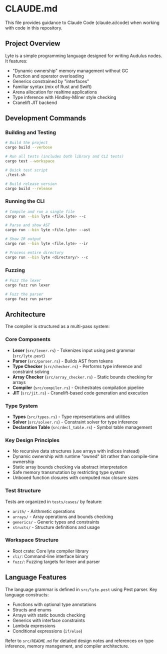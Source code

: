 # CLAUDE.md

This file provides guidance to Claude Code (claude.ai/code) when working with code in this repository.

## Project Overview

Lyte is a simple programming language designed for writing Audulus nodes. It features:
- "Dynamic ownership" memory management without GC
- Function and operator overloading  
- Generics constrained by "interfaces"
- Familiar syntax (mix of Rust and Swift)
- Arena allocation for realtime applications
- Type inference with Hindley-Milner style checking
- Cranelift JIT backend

## Development Commands

### Building and Testing
```bash
# Build the project
cargo build --verbose

# Run all tests (includes both library and CLI tests)
cargo test --workspace

# Quick test script
./test.sh

# Build release version
cargo build --release
```

### Running the CLI
```bash
# Compile and run a single file
cargo run --bin lyte <file.lyte> --c

# Parse and show AST
cargo run --bin lyte <file.lyte> --ast

# Show IR output
cargo run --bin lyte <file.lyte> --ir

# Process entire directory
cargo run --bin lyte <directory/> --c
```

### Fuzzing
```bash
# Fuzz the lexer
cargo fuzz run lexer

# Fuzz the parser  
cargo fuzz run parser
```

## Architecture

The compiler is structured as a multi-pass system:

### Core Components
- **Lexer** (`src/lexer.rs`) - Tokenizes input using pest grammar (`src/lyte.pest`)
- **Parser** (`src/parser.rs`) - Builds AST from tokens
- **Type Checker** (`src/checker.rs`) - Performs type inference and constraint solving
- **Array Checker** (`src/array_checker.rs`) - Static bounds checking for arrays
- **Compiler** (`src/compiler.rs`) - Orchestrates compilation pipeline
- **JIT** (`src/jit.rs`) - Cranelift-based code generation and execution

### Type System
- **Types** (`src/types.rs`) - Type representations and utilities
- **Solver** (`src/solver.rs`) - Constraint solver for type inference
- **Declaration Table** (`src/decl_table.rs`) - Symbol table management

### Key Design Principles
- No recursive data structures (use arrays with indices instead)
- Dynamic ownership with runtime "owned" bit rather than compile-time ownership
- Static array bounds checking via abstract interpretation
- Safe memory transmutation by restricting type system
- Unboxed function closures with computed max closure sizes

### Test Structure
Tests are organized in `tests/cases/` by feature:
- `arith/` - Arithmetic operations
- `arrays/` - Array operations and bounds checking
- `generics/` - Generic types and constraints
- `structs/` - Structure definitions and usage

### Workspace Structure
- Root crate: Core lyte compiler library
- `cli/`: Command-line interface binary
- `fuzz/`: Fuzzing targets for lexer and parser

## Language Features

The language grammar is defined in `src/lyte.pest` using Pest parser. Key language constructs:
- Functions with optional type annotations
- Structs and enums
- Arrays with static bounds checking
- Generics with interface constraints
- Lambda expressions
- Conditional expressions (`if/else`)

Refer to `src/README.md` for detailed design notes and references on type inference, memory management, and compiler architecture.